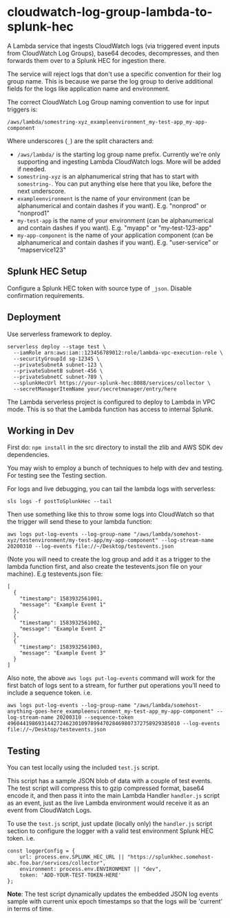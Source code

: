 # cloudwatch-log-group-lambda-to-splunk-hec

A Lambda service that ingests CloudWatch logs (via triggered event inputs from CloudWatch Log Groups), base64 decodes, decompresses, and then forwards them over to a Splunk HEC for ingestion there.

The service will reject logs that don't use a specific convention for their log group name. This is because we parse the log group to derive additional fields for the logs like application name and environment.

The correct CloudWatch Log Group naming convention to use for input triggers is:

`/aws/lambda/somestring-xyz_exampleenvironment_my-test-app_my-app-component`

Where underscores (`_`) are the split characters and:

* `/aws/lambda/` is the starting log group name prefix. Currently we're only supporting and ingesting Lambda CloudWatch logs. More will be added if needed.
* `somestring-xyz` is an alphanumerical string that has to start with `somestring-`. You can put anything else here that you like, before the next underscore.
* `exampleenvironment` is the name of your environment (can be alphanumerical and contain dashes if you want). E.g. "nonprod" or "nonprod1"
* `my-test-app` is the name of your environment (can be alphanumerical and contain dashes if you want). E.g. "myapp" or "my-test-123-app"
* `my-app-component` is the name of your application component (can be alphanumerical and contain dashes if you want). E.g. "user-service" or "mapservice123"

## Splunk HEC Setup

Configure a Splunk HEC token with source type of `_json`. Disable confirmation requirements.

## Deployment

Use serverless framework to deploy.

```
serverless deploy --stage test \
  --iamRole arn:aws:iam::123456789012:role/lambda-vpc-execution-role \
  --securityGroupId sg-12345 \
  --privateSubnetA subnet-123 \
  --privateSubnetB subnet-456 \
  --privateSubnetC subnet-789 \
  --splunkHecUrl https://your-splunk-hec:8088/services/collector \
  --secretManagerItemName your/secretmanager/entry/here
```

The Lambda serverless project is configured to deploy to Lambda in VPC mode. This is so that the Lambda function has access to internal Splunk.

## Working in Dev

First do: `npm install` in the src directory to install the zlib and AWS SDK dev dependencies.

You may wish to employ a bunch of techniques to help with dev and testing. For testing see the Testing section.

For logs and live debugging, you can tail the lambda logs with serverless:

`sls logs -f postToSplunkHec --tail`

Then use something like this to throw some logs into CloudWatch so that the trigger will send these to your lambda function:

`aws logs put-log-events --log-group-name "/aws/lambda/somehost-xyz/testenvironment/my-test-app/my-app-component" --log-stream-name 20200310 --log-events file://~/Desktop/testevents.json`

(Note you will need to create the log group and add it as a trigger to the lambda function first, and also create the testevents.json file on your machine). E.g testevents.json file:

```
[
  {
    "timestamp": 1583932561001,
    "message": "Example Event 1"
  },
  {
    "timestamp": 1583932561002,
    "message": "Example Event 2"
  },
  {
    "timestamp": 1583932561003,
    "message": "Example Event 3"
  }
]
```

Also note, the above `aws logs put-log-events` command will work for the first batch of logs sent to a stream, for further put operations you'll need to include a sequence token. i.e.

`aws logs put-log-events --log-group-name "/aws/lambda/somehost-anything-goes-here_exampleenvironment_my-test-app_my-app-component" --log-stream-name 20200310 --sequence-token 49604419869314427246230109789947028469807372758929385010 --log-events file://~/Desktop/testevents.json`

## Testing

You can test locally using the included `test.js` script.

This script has a sample JSON blob of data with a couple of test events. The test script will compress this to gzip compressed format, base64 encode it, and then pass it into the main Lambda Handler `handler.js` script as an event, just as the live Lambda environment would receive it as an event from CloudWatch Logs.

To use the `test.js` script, just update (locally only) the `handler.js` script section to configure the logger with a valid test environment Splunk HEC token. i.e.

```
const loggerConfig = {
    url: process.env.SPLUNK_HEC_URL || "https://splunkhec.somehost-abc.foo.bar/services/collector",
    environment: process.env.ENVIRONMENT || "dev",
    token: 'ADD-YOUR-TEST-TOKEN-HERE'
};
```

**Note**: The test script dynamically updates the embedded JSON log events sample with current unix epoch timestamps so that the logs will be 'current' in terms of time.
